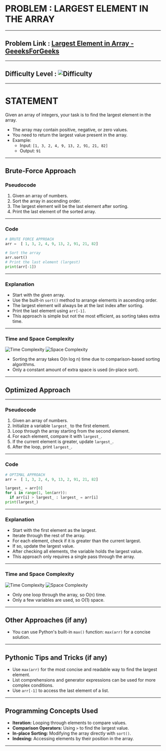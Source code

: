 # PROBLEM : LARGEST ELEMENT IN THE ARRAY
---
## Problem Link : [Largest Element in Array - GeeeksForGeeks](https://www.geeksforgeeks.org/problems/largest-element-in-array4009/1)
---
## Difficulty Level : ![Difficulty](https://img.shields.io/badge/Difficulty-Easy-green)

---
# STATEMENT 
Given an array of integers, your task is to find the largest element in the array.

- The array may contain positive, negative, or zero values.
- You need to return the largest value present in the array.
- Example:
  - Input: `[1, 3, 2, 4, 9, 13, 2, 91, 21, 82]`
  - Output: `91`

---
## Brute-Force Approach

### Pseudocode
1. Given an array of numbers.
2. Sort the array in ascending order.
3. The largest element will be the last element after sorting.
4. Print the last element of the sorted array.

---
### Code
```python
# BRUTE FORCE APPROACH
arr =  [ 1, 3, 2, 4, 9, 13, 2, 91, 21, 82]

# Sort the array
arr.sort()
# Print the last element (largest)
print(arr[-1])
```
---
### Explanation
- Start with the given array.
- Use the built-in `sort()` method to arrange elements in ascending order.
- The largest element will always be at the last index after sorting.
- Print the last element using `arr[-1]`.
- This approach is simple but not the most efficient, as sorting takes extra time.

---
### Time and Space Complexity
![Time Complexity](https://img.shields.io/badge/Time%20Complexity-O(n%20log%20n)-orange)
![Space Complexity](https://img.shields.io/badge/Space%20Complexity-O(1)-green)
- Sorting the array takes O(n log n) time due to comparison-based sorting algorithms.
- Only a constant amount of extra space is used (in-place sort).

---
## Optimized Approach
---
### Pseudocode
1. Given an array of numbers.
2. Initialize a variable `largest_` to the first element.
3. Loop through the array starting from the second element.
4. For each element, compare it with `largest_`.
5. If the current element is greater, update `largest_`.
6. After the loop, print `largest_`.

---
### Code
```python
# OPTIMAL APPROACH
arr =  [ 1, 3, 2, 4, 9, 13, 2, 91, 21, 82]

largest_ = arr[0]
for i in range(1, len(arr)):
  if arr[i] > largest_ : largest_ = arr[i]
print(largest_)
```
---
### Explanation
- Start with the first element as the largest.
- Iterate through the rest of the array.
- For each element, check if it is greater than the current largest.
- If so, update the largest value.
- After checking all elements, the variable holds the largest value.
- This approach only requires a single pass through the array.

---
### Time and Space Complexity
![Time Complexity](https://img.shields.io/badge/Time%20Complexity-O(n)-blue)
![Space Complexity](https://img.shields.io/badge/Space%20Complexity-O(1)-green)
- Only one loop through the array, so O(n) time.
- Only a few variables are used, so O(1) space.

---
## Other Approaches (if any)
- You can use Python's built-in `max()` function: `max(arr)` for a concise solution.

---
## Pythonic Tips and Tricks (if any)
- Use `max(arr)` for the most concise and readable way to find the largest element.
- List comprehensions and generator expressions can be used for more complex conditions.
- Use `arr[-1]` to access the last element of a list.

---
## Programming Concepts Used
- **Iteration:** Looping through elements to compare values.
- **Comparison Operators:** Using `>` to find the largest value.
- **In-place Sorting:** Modifying the array directly with `sort()`.
- **Indexing:** Accessing elements by their position in the array.

---
